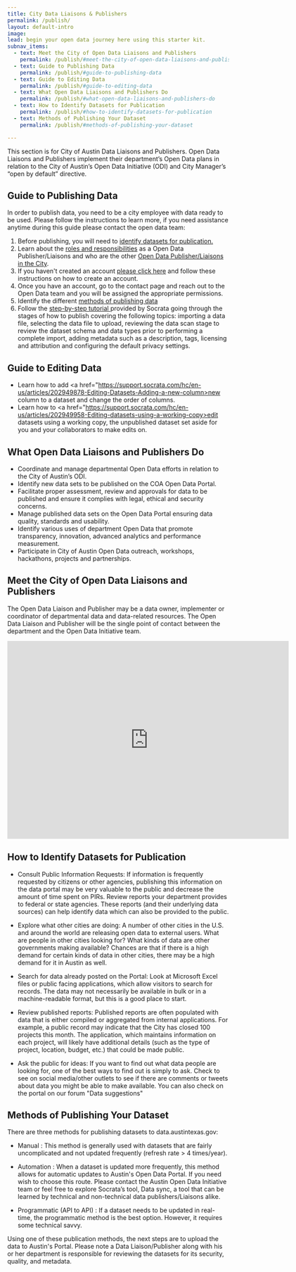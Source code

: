 ```yaml
---
title: City Data Liaisons & Publishers
permalink: /publish/
layout: default-intro
image:
lead: begin your open data journey here using this starter kit.
subnav_items:
  - text: Meet the City of Open Data Liaisons and Publishers
    permalink: /publish/#meet-the-city-of-open-data-liaisons-and-publishers
  - text: Guide to Publishing Data
    permalink: /publish/#guide-to-publishing-data
  - text: Guide to Editing Data
    permalink: /publish/#guide-to-editing-data
  - text: What Open Data Liaisons and Publishers Do
    permalink: /publish/#what-open-data-liaisons-and-publishers-do
  - text: How to Identify Datasets for Publication
    permalink: /publish/#how-to-identify-datasets-for-publication
  - text: Methods of Publishing Your Dataset
    permalink: /publish/#methods-of-publishing-your-dataset

---
```


This section is for City of Austin Data Liaisons and Publishers.
Open Data Liaisons and Publishers implement their department’s Open Data plans in relation to the City of Austin’s Open Data Initiative (ODI) and City Manager’s “open by default” directive.

## Guide to Publishing Data
In order to publish data, you need to be a city employee with data ready to be used. Please follow the instructions  to learn more, if you need assistance anytime during this guide please contact the open data team:
1. Before publishing, you will need to <a href="/publish/#how-to-identify-datasets-for-publication"> identify datasets for publication.</a>
2. Learn about the <a href="/publish/#meet-the-city-of-open-data-liaisons-and-publishers">roles and responsibilities</a> as a Open Data Publisher/Liaisons and who are the other <a href="//publish/#how-to-identify-datasets-for-publication">Open Data Publisher/Liaisons in the City</a>.
3. If you haven't created an account <a href="https://data.austintexas.gov">please click here</a> and follow these instructions on how to create an account.
4. Once you have an account, go to the contact page and reach out to the Open Data team and you will be assigned the appropriate permissions.
5. Identify the different <a href="/publish/#methods-of-publishing-your-dataset">methods of publishing data</a>
6. Follow the <a href="https://support.socrata.com/hc/en-us/articles/115016067067-Using-the-New-Import-Experience"> step-by-step tutorial </a> provided by Socrata going through the stages of how to publish covering the following topics: importing a data file, selecting the data file to upload, reviewing the data scan stage to review the dataset schema and data types prior to performing a complete import, adding metadata such as a description, tags, licensing and attribution and configuring the default privacy settings.

## Guide to Editing Data
- Learn how to add  <a href="https://support.socrata.com/hc/en-us/articles/202949878-Editing-Datasets-Adding-a-new-column>new column</a> to a dataset and change the order of columns.
- Learn how to <a href="https://support.socrata.com/hc/en-us/articles/202949958-Editing-datasets-using-a-working-copy>edit datasets using a working copy,</a> the unpublished dataset set aside for you and your collaborators to make edits on.

## What Open Data Liaisons and Publishers Do
- Coordinate and manage departmental Open Data efforts in relation to the City of Austin’s ODI.
- Identify new data sets to be published on the COA Open Data Portal.
- Facilitate proper assessment, review and approvals for data to be published and ensure it complies with legal, ethical and security concerns.
- Manage published data sets on the Open Data Portal ensuring data quality, standards and usability.
- Identify various uses of department Open Data that promote transparency, innovation, advanced analytics and performance measurement.
- Participate in City of Austin Open Data outreach, workshops, hackathons, projects and partnerships.

## Meet the City of Open Data Liaisons and Publishers
The Open Data Liaison and Publisher may be a data owner, implementer or coordinator of departmental data and data-related resources. The Open Data Liaison and Publisher will be the single point of contact between the department and the Open Data Initiative team.
<iframe width="640" height="450" src="https://data.austintexas.gov/w/fzyu-wdij/7r79-5ncn?cur=waCKwQdy25s&from=root" frameborder="0" allowfullscreen></iframe>

## How to Identify Datasets for Publication
- Consult Public Information Requests: If information is frequently requested by citizens or other agencies, publishing this information on the data portal may be very valuable to the public and decrease the amount of time spent on PIRs. Review reports your department provides to federal or state agencies. These reports (and their underlying data sources) can help identify data which can also be provided to the public.

- Explore what other cities are doing: A number of other cities in the U.S. and around the world are releasing open data to external users. What are people in other cities looking for? What kinds of data are other governments making available? Chances are that if there is a high demand for certain kinds of data in other cities, there may be a high demand for it in Austin as well.

- Search for data already posted on the Portal: Look at Microsoft Excel files or public facing applications, which allow visitors to search for records. The data may not necessarily be available in bulk or in a machine-readable format, but this is a good place to start.

- Review published reports: Published reports are often populated with data that is either compiled or aggregated from internal applications. For example, a public record may indicate that the City has closed 100 projects this month. The application, which maintains information on each project, will likely have additional details (such as the type of project, location, budget, etc.) that could be made public.

- Ask the public for ideas: If you want to find out what data people are looking for, one of the best ways to find out is simply to ask. Check to see on social media/other outlets to see if there are comments or tweets about data you might be able to make available. You can also check on the portal on our forum "Data suggestions"

## Methods of Publishing Your Dataset
There are three methods for publishing datasets to data.austintexas.gov:

- Manual : This method is generally used with datasets that are fairly uncomplicated and not updated frequently (refresh rate > 4 times/year).

- Automation : When a dataset is updated more frequently, this method allows for automatic updates to Austin's Open Data Portal. If you need wish to choose this route. Please contact the Austin Open Data Initiative team or feel free to explore Socrata’s tool, Data sync​, a tool that can be learned by technical and non-technical data publishers/Liaisons alike.

- Programmatic (API to API) : If a dataset needs to be updated in real-time, the programmatic method is the best option. However, it requires some technical savvy.​

Using one of these publication methods, the next steps are to upload the data to Austin's Portal. Please note a Data Liaison/Publisher along with his or her department is responsible for reviewing the datasets for its security, quality, and metadata.
